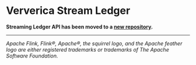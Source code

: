 # Ververica Stream Ledger

**Streaming Ledger API has been moved to a [new repository](https://github.com/ververica/streaming-ledger).**
 
----

*Apache Flink, Flink®, Apache®, the squirrel logo, and the Apache feather logo are either registered trademarks or trademarks of The Apache Software Foundation.*
